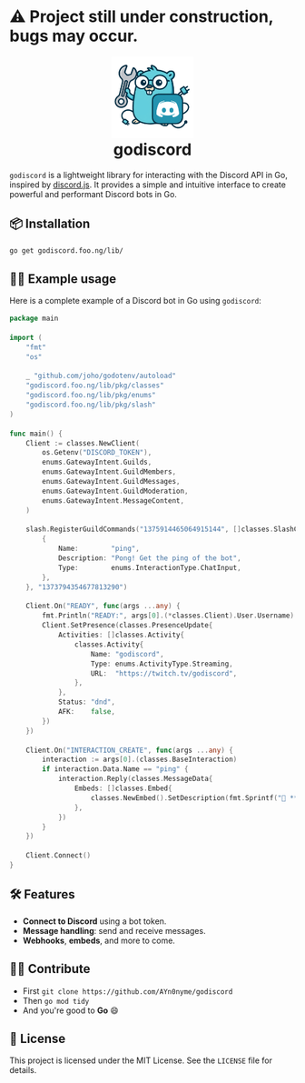 # ⚠️ Project still under construction, bugs may occur.

<p align="center" style="margin-bottom: 0px !important;">
  <img src="./www/public/godiscord.webp" width="144" height="144">
</p>
<h1 align="center" style="margin-top: 0px;">godiscord</h1>

`godiscord` is a lightweight library for interacting with the Discord API in Go, inspired by [discord.js](https://discord.js.org). It provides a simple and intuitive interface to create powerful and performant Discord bots in Go.

## 📦 Installation

```bash
go get godiscord.foo.ng/lib/
```

## 🧑‍💻 Example usage

Here is a complete example of a Discord bot in Go using `godiscord`:

```go
package main

import (
	"fmt"
	"os"

	_ "github.com/joho/godotenv/autoload"
	"godiscord.foo.ng/lib/pkg/classes"
	"godiscord.foo.ng/lib/pkg/enums"
	"godiscord.foo.ng/lib/pkg/slash"
)

func main() {
	Client := classes.NewClient(
		os.Getenv("DISCORD_TOKEN"),
		enums.GatewayIntent.Guilds,
		enums.GatewayIntent.GuildMembers,
		enums.GatewayIntent.GuildMessages,
		enums.GatewayIntent.GuildModeration,
		enums.GatewayIntent.MessageContent,
	)

	slash.RegisterGuildCommands("1375914465064915144", []classes.SlashCommandData{
		{
			Name:        "ping",
			Description: "Pong! Get the ping of the bot",
			Type:        enums.InteractionType.ChatInput,
		},
	}, "1373794354677813290")

	Client.On("READY", func(args ...any) {
		fmt.Println("READY:", args[0].(*classes.Client).User.Username)
		Client.SetPresence(classes.PresenceUpdate{
			Activities: []classes.Activity{
				classes.Activity{
					Name: "godiscord",
					Type: enums.ActivityType.Streaming,
					URL:  "https://twitch.tv/godiscord",
				},
			},
			Status: "dnd",
			AFK:    false,
		})
	})

	Client.On("INTERACTION_CREATE", func(args ...any) {
		interaction := args[0].(classes.BaseInteraction)
		if interaction.Data.Name == "ping" {
			interaction.Reply(classes.MessageData{
				Embeds: []classes.Embed{
					classes.NewEmbed().SetDescription(fmt.Sprintf("🏓 **%d**ms", Client.GetWSPing())).SetColor("00ADD8"),
				},
			})
		}
	})

	Client.Connect()
}


```

## 🛠️ Features

- **Connect to Discord** using a bot token.
- **Message handling**: send and receive messages.
- **Webhooks**, **embeds**, and more to come.

## 🧑‍💻 Contribute

- First `git clone https://github.com/AYn0nyme/godiscord`
- Then `go mod tidy`
- And you're good to **Go** 😄

## 📜 License

This project is licensed under the MIT License. See the `LICENSE` file for details.
